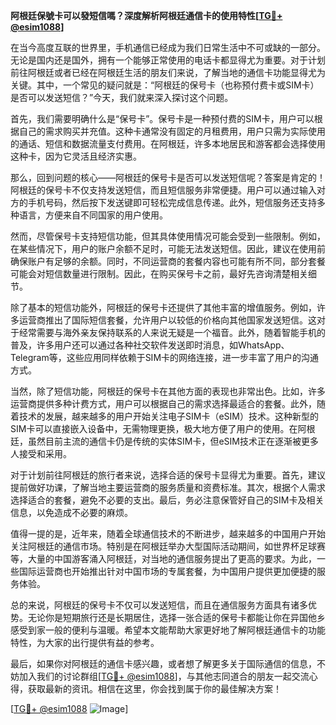**阿根廷保號卡可以發短信嗎？深度解析阿根廷通信卡的使用特性[[TG💪+ @esim1088](https://t.me/s/esim1088)]**

在当今高度互联的世界里，手机通信已经成为我们日常生活中不可或缺的一部分。无论是国内还是国外，拥有一个能够正常使用的电话卡都显得尤为重要。对于计划前往阿根廷或者已经在阿根廷生活的朋友们来说，了解当地的通信卡功能显得尤为关键。其中，一个常见的疑问就是：“阿根廷的保号卡（也称预付费卡或SIM卡）是否可以发送短信？”今天，我们就来深入探讨这个问题。

首先，我们需要明确什么是“保号卡”。保号卡是一种预付费的SIM卡，用户可以根据自己的需求购买并充值。这种卡通常没有固定的月租费用，用户只需为实际使用的通话、短信和数据流量支付费用。在阿根廷，许多本地居民和游客都会选择使用这种卡，因为它灵活且经济实惠。

那么，回到问题的核心——阿根廷的保号卡是否可以发送短信呢？答案是肯定的！阿根廷的保号卡不仅支持发送短信，而且短信服务非常便捷。用户可以通过输入对方的手机号码，然后按下发送键即可轻松完成信息传递。此外，短信服务还支持多种语言，方便来自不同国家的用户使用。

然而，尽管保号卡支持短信功能，但其具体使用情况可能会受到一些限制。例如，在某些情况下，用户的账户余额不足时，可能无法发送短信。因此，建议在使用前确保账户有足够的余额。同时，不同运营商的套餐内容也可能有所不同，部分套餐可能会对短信数量进行限制。因此，在购买保号卡之前，最好先咨询清楚相关细节。

除了基本的短信功能外，阿根廷的保号卡还提供了其他丰富的增值服务。例如，许多运营商推出了国际短信套餐，允许用户以较低的价格向其他国家发送短信。这对于经常需要与海外亲友保持联系的人来说无疑是一个福音。此外，随着智能手机的普及，许多用户还可以通过各种社交软件发送即时消息，如WhatsApp、Telegram等，这些应用同样依赖于SIM卡的网络连接，进一步丰富了用户的沟通方式。

当然，除了短信功能，阿根廷的保号卡在其他方面的表现也非常出色。比如，许多运营商提供多种计费方式，用户可以根据自己的需求选择最适合的套餐。此外，随着技术的发展，越来越多的用户开始关注电子SIM卡（eSIM）技术。这种新型的SIM卡可以直接嵌入设备中，无需物理更换，极大地方便了用户的使用。在阿根廷，虽然目前主流的通信卡仍是传统的实体SIM卡，但eSIM技术正在逐渐被更多人接受和采用。

对于计划前往阿根廷的旅行者来说，选择合适的保号卡显得尤为重要。首先，建议提前做好功课，了解当地主要运营商的服务质量和资费标准。其次，根据个人需求选择适合的套餐，避免不必要的支出。最后，务必注意保管好自己的SIM卡及相关信息，以免造成不必要的麻烦。

值得一提的是，近年来，随着全球通信技术的不断进步，越来越多的中国用户开始关注阿根廷的通信市场。特别是在阿根廷举办大型国际活动期间，如世界杯足球赛等，大量的中国游客涌入阿根廷，对当地的通信服务提出了更高的要求。为此，一些国际运营商也开始推出针对中国市场的专属套餐，为中国用户提供更加便捷的服务体验。

总的来说，阿根廷的保号卡不仅可以发送短信，而且在通信服务方面具有诸多优势。无论你是短期旅行还是长期居住，选择一张合适的保号卡都能让你在异国他乡感受到家一般的便利与温暖。希望本文能帮助大家更好地了解阿根廷通信卡的功能特性，为大家的出行提供有益的参考。

最后，如果你对阿根廷的通信卡感兴趣，或者想了解更多关于国际通信的信息，不妨加入我们的讨论群组[[TG💪+ @esim1088](https://t.me/s/esim1088)]，与其他志同道合的朋友一起交流心得，获取最新的资讯。相信在这里，你会找到属于你的最佳解决方案！

[[TG💪+ @esim1088](https://t.me/s/esim1088) ![Image](https://i.postimg.cc/4NQfJmqS/Snipaste-2025-05-13-00-14-12.png)]